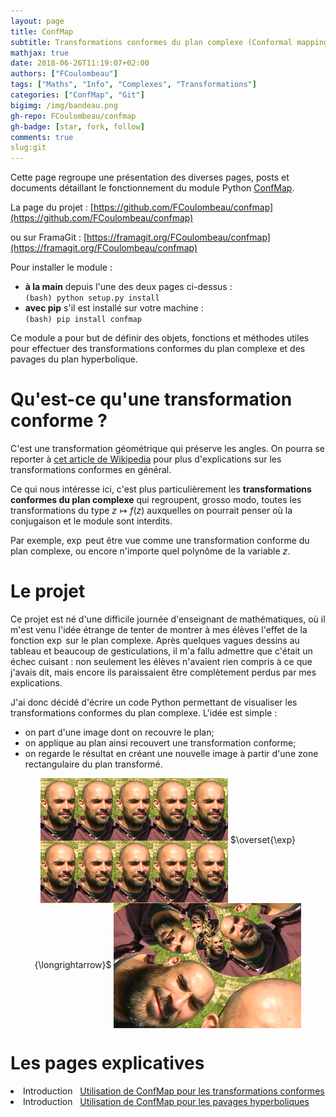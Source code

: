 ```yaml
---
layout: page
title: ConfMap
subtitle: Transformations conformes du plan complexe (Conformal mappings)
mathjax: true
date: 2018-06-26T11:19:07+02:00
authors: ["FCoulombeau"]
tags: ["Maths", "Info", "Complexes", "Transformations"]
categories: ["ConfMap", "Git"]
bigimg: /img/bandeau.png
gh-repo: FCoulombeau/confmap
gh-badge: [star, fork, follow]
comments: true
slug:git
---
```


Cette page regroupe une présentation des diverses pages, posts et documents détaillant le fonctionnement du module Python [ConfMap](https://pypi.org/project/confmap/).

La page du projet : [https://github.com/FCoulombeau/confmap](https://github.com/FCoulombeau/confmap)

ou sur FramaGit     : [https://framagit.org/FCoulombeau/confmap](https://framagit.org/FCoulombeau/confmap)

Pour installer le module :

- **à la main** depuis l'une des deux pages ci-dessus :  
`(bash) python setup.py install`
- **avec pip** s'il est installé sur votre machine :  
`(bash) pip install confmap`

Ce module a pour but de définir des objets, fonctions et méthodes utiles pour effectuer des transformations conformes du plan complexe et des pavages du plan hyperbolique.

# Qu'est-ce qu'une transformation conforme ?

C'est une transformation géométrique qui préserve les angles. On pourra se reporter à [cet article de Wikipedia](https://fr.wikipedia.org/wiki/Transformation_conforme) pour plus d'explications sur les transformations conformes en général.

Ce qui nous intéresse ici, c'est plus particulièrement les **transformations conformes du plan complexe** qui regroupent, grosso modo, toutes les transformations du type $z\mapsto f(z)$ auxquelles on pourrait penser où la conjugaison et le module sont interdits.

Par exemple, $\exp$ peut être vue comme une transformation conforme du plan complexe, ou encore n'importe quel polynôme de la variable $z$.

# Le projet

Ce projet est né d'une difficile journée d'enseignant de mathématiques, où il m'est venu l'idée étrange de tenter de montrer à mes élèves l'effet de la fonction $\exp$ sur le plan complexe. Après quelques vagues dessins au tableau et beaucoup de gesticulations, il m'a fallu admettre que c'était un échec cuisant : non seulement les élèves n'avaient rien compris à ce que j'avais dit, mais encore ils paraissaient être complètement perdus par mes explications.

J'ai donc décidé d'écrire un code Python permettant de visualiser les transformations conformes du plan complexe. L'idée est simple :

- on part d'une image dont on recouvre le plan;
- on applique au plan ainsi recouvert une transformation conforme;
- on regarde le résultat en créant une nouvelle image à partir d'une zone rectangulaire du plan transformé.

<p align="center"><img src=/img/oim-1.png style="vertical-align:middle"> $\overset{\exp}{\longrightarrow}$ <img src=/img/oim-2.png style="vertical-align:middle"></p>

# Les pages explicatives

<li><span>Introduction</span> &nbsp; <a href="/git/confmap/">Utilisation de ConfMap pour les transformations conformes</a></li>
<li><span>Introduction</span> &nbsp; <a href="/git/hyperbolic/">Utilisation de ConfMap pour les pavages hyperboliques</a></li>